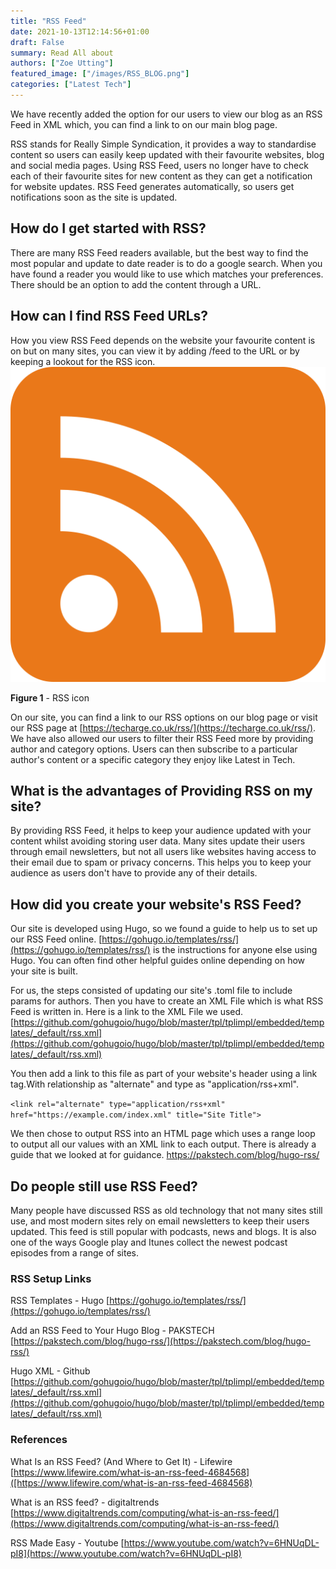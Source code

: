 ```yaml
---
title: "RSS Feed"
date: 2021-10-13T12:14:56+01:00
draft: False
summary: Read All about 
authors: ["Zoe Utting"]
featured_image: ["/images/RSS_BLOG.png"]
categories: ["Latest Tech"]
---
```

We have recently added the option for our users to view our blog as an RSS Feed in XML which, you can find a link to on our main blog page.

RSS stands for Really Simple Syndication, it provides a way to standardise content so users can easily keep updated with their favourite websites, blog and social media pages. Using RSS Feed, users no longer have to check each of their favourite sites for new content as they can get a notification for website updates. RSS Feed generates automatically, so users get notifications soon as the site is updated. 

## How do I get started with RSS?
There are many RSS Feed readers available, but the best way to find the most popular and update to date reader is to do a google search. When you have found a reader you would like to use which matches your preferences. There should be an option to add the content through a URL.                                                                                                                                                                                                                                                                                                                                                                                                                                                                                                                                                                                                                                                                                                                                                                                                                                                                                                                                                                                                                                                                                                                                                                                                                                                                                                                                                                                                                                                                                                                                                                                                                                                                                                                                                                                                                                                                                                                                                                                                                                                                                                                                                                                                                                                                                                                                                                                                                                                                                                                                                                                                                                                                                                                                                                                                                                                                               

## How can I find RSS Feed URLs?
How you view RSS Feed depends on the website your favourite content is on but on many sites, you can view it by adding /feed to the URL or by keeping a lookout for the RSS icon.
![RSS Icon for Blog](/images/rss.png "rss icon")

**Figure 1** - RSS icon

On our site, you can find a link to our RSS options on our blog page or visit our RSS page at [https://techarge.co.uk/rss/](https://techarge.co.uk/rss/). We have also allowed our users to filter their RSS Feed more by providing author and category options. Users can then subscribe to a particular author's content or a specific category they enjoy like Latest in Tech.

## What is the advantages of Providing RSS on my site?
By providing RSS Feed, it helps to keep your audience updated with your content whilst avoiding storing user data. Many sites update their users through email newsletters, but not all users like websites having access to their email due to spam or privacy concerns. This helps you to keep your audience as users don't have to provide any of their details.

## How did you create your website's RSS Feed?
Our site is developed using Hugo, so we found a guide to help us to set up our RSS Feed online. [https://gohugo.io/templates/rss/](https://gohugo.io/templates/rss/) is the instructions for anyone else using Hugo. You can often find other helpful guides online depending on how your site is built. 

For us, the steps consisted of updating our site's .toml file to include params for authors. Then you have to create an XML File which is what RSS Feed is written in. Here is a link to the XML File we used. 
[https://github.com/gohugoio/hugo/blob/master/tpl/tplimpl/embedded/templates/_default/rss.xml](https://github.com/gohugoio/hugo/blob/master/tpl/tplimpl/embedded/templates/_default/rss.xml)

You then add a link to this file as part of your website's header using a link tag.With relationship as "alternate" and type as "application/rss+xml".

```<link rel="alternate" type="application/rss+xml" href="https://example.com/index.xml" title="Site Title">```

We then chose to output RSS into an HTML page which uses a range loop to output all our values with an XML link to each output. There is already a guide that we looked at for guidance. https://pakstech.com/blog/hugo-rss/

## Do people still use RSS Feed?
Many people have discussed RSS as old technology that not many sites still use, and most modern sites rely on email newsletters to keep their users updated. This feed is still popular with podcasts, news and blogs. It is also one of the ways Google play and Itunes collect the newest podcast episodes from a range of sites.


### RSS Setup Links
RSS Templates - Hugo [https://gohugo.io/templates/rss/](https://gohugo.io/templates/rss/)

Add an RSS Feed to Your Hugo Blog - PAKSTECH [https://pakstech.com/blog/hugo-rss/](https://pakstech.com/blog/hugo-rss/)

Hugo XML - Github [https://github.com/gohugoio/hugo/blob/master/tpl/tplimpl/embedded/templates/_default/rss.xml](https://github.com/gohugoio/hugo/blob/master/tpl/tplimpl/embedded/templates/_default/rss.xml)


### References
What Is an RSS Feed? (And Where to Get It) - Lifewire [https://www.lifewire.com/what-is-an-rss-feed-4684568]([https://www.lifewire.com/what-is-an-rss-feed-4684568)

What is an RSS feed? - digitaltrends [https://www.digitaltrends.com/computing/what-is-an-rss-feed/](https://www.digitaltrends.com/computing/what-is-an-rss-feed/)

RSS Made Easy - Youtube [https://www.youtube.com/watch?v=6HNUqDL-pI8](https://www.youtube.com/watch?v=6HNUqDL-pI8)





